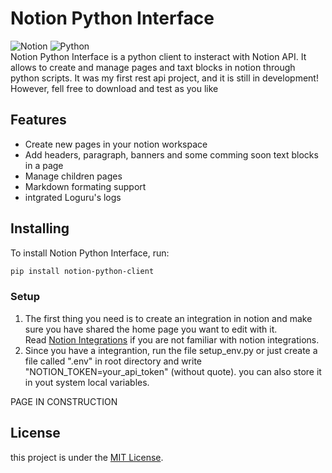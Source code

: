 # Notion Python Interface
![Notion](https://img.shields.io/badge/-Notion-333333?style=flat&logo=notion) ![Python](https://img.shields.io/badge/-Python-333333?style=flat&logo=python)<br>
Notion Python Interface is a python client to insteract with Notion API. It allows to create and manage pages and taxt blocks in notion through python scripts. It was my first rest api project, and it is still in development! However, fell free to download and test as you like

## Features

- Create new pages in your notion workspace
- Add headers, paragraph, banners and some comming soon text blocks in a page
- Manage children pages
- Markdown formating support
- intgrated Loguru's logs

## Installing

To install Notion Python Interface, run:

```bash
pip install notion-python-client
```

### Setup
1. The first thing you need is to create an integration in notion and make sure you have shared the home page you want to edit with it.<br> Read [Notion Integrations](https://www.notion.so/pt/help/create-integrations-with-the-notion-api) if you are not familiar with notion integrations.
2. Since you have a integrantion, run the file setup_env.py or just create a file called ".env" in root directory and write "NOTION_TOKEN=your_api_token" (without quote). you can also store it in yout system local variables.

PAGE IN CONSTRUCTION

## License
this project is under the [MIT License](LICENSE).
